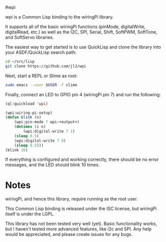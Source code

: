 #wpi

wpi is a Common Lisp binding to the wiringPi library.

It supports all of the basic wiringPi functions (pinMode, digitalWrite, digitalRead, etc.) as well as the I2C, SPI, Serial, Shift, SoftPWM, SoftTone, and SoftServo libraries.


The easiest way to get started is to use QuickLisp and clone the library into your ASDF/QuickLisp search path:

```bash
cd ~/src/lisp
git clone https://github.com/jl2/wpi
```

Next, start a REPL or Slime as root:

```bash
sudo emacs --user $USER -f slime
```

Finally, connect an LED to GPIO pin 4 (wiringPi pin 7) and run the following:

```commonlisp
(ql:quickload 'wpi)

(wpi:wiring-pi-setup)
(defun blink (n)
    (wpi:pin-mode 7 wpi:+output+)
    (dotimes (i n)
        (wpi:digital-write 7 1)
	(sleep 0.5)
	(wpi:digital-write 7 0)
	(sleep 0.5)))
(blink 10)
```

If everything is configured and working correctly, there should be no error messages, and the LED should blink 10 times.

# Notes
wiringPi, and hence this library, require running as the root user.

This Common Lisp binding is released under the ISC license, but wiringPi itself is under the LGPL.

This library has not been tested very well (yet).  Basic functionality works, but I haven't tested more advanced features, like i2c and SPI.  Any help would be appreciated, and please create issues for any bugs.


